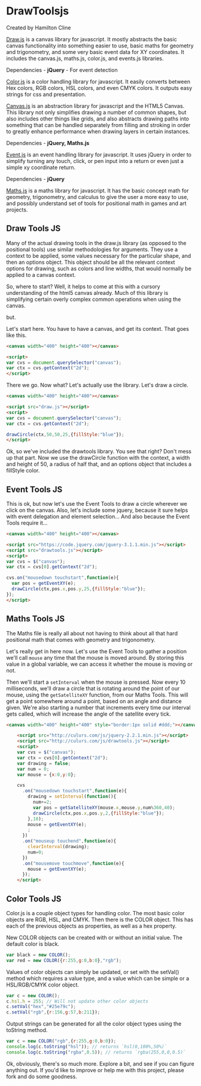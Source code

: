 # DrawToolsjs

Created by Hamilton Cline

[Draw.js](#user-content-draw-tools-js) is a canvas library for javascript. It mostly abstracts the basic canvas functionality into something easier to use, basic maths for geometry and trigonometry, and some very basic event data for XY coordinates. It includes the canvas.js, maths.js, color.js, and events.js libraries.  

Dependencies - **jQuery** - For event detection

[Color.js](#user-content-color-tools-js) is a color handling library for javascript. It easily converts between Hex colors, RGB colors, HSL colors, and even CMYK colors. It outputs easy strings for css and presentation.

[Canvas.js](#user-content-canvas-tools-js) is an abstraction library for javascript and the HTML5 Canvas. This library not only simplifies drawing a number of common shapes, but also includes other things like grids, and also abstracts drawing paths into something that can be handled separately from filling and stroking in order to greatly enhance performance when drawing layers in certain instances. 

Dependencies - **jQuery, Maths.js**

[Event.js](#user-content-event-tools-js) is an event handling library for javascript. It uses jQuery in order to simplify turning any touch, click, or pen input into a return or even just a simple xy coordinate return.   

Dependencies - **jQuery**

[Maths.js](#user-content-maths-tools-js) is a maths library for javascript. It has the basic concept math for geometry, trigonometry, and calculus to give the user a more easy to use, and possibly understand set of tools for positional math in games and art projects.


## Draw Tools JS
Many of the actual drawing tools in the draw.js library (as opposed to the positional tools) use similar methodologies for arguments. They use a context to be applied, some values necessary for the particular shape, and then an options object. This object should be all the relevant context options for drawing, such as colors and line widths, that would normally be applied to a canvas context.

So, where to start? Well, it helps to come at this with a cursory understanding of the html5 canvas already. Much of this library is simplifying certain overly complex common operations when using the canvas.

but.

Let's start here. You have to have a canvas, and get its context. That goes like this.

```html
<canvas width="400" height="400"></canvas>

<script>
var cvs = document.querySelector("canvas");
var ctx = cvs.getContext("2d");
</script>
```

There we go. Now what? Let's actually use the library. Let's draw a circle.


```html
<canvas width="400" height="400"></canvas>

<script src="draw.js"></script>
<script>
var cvs = document.querySelector("canvas");
var ctx = cvs.getContext("2d");

drawCircle(ctx,50,50,25,{fillStyle:"blue"});
</script>
```

Ok, so we've included the drawtools library. You see that right? Don't mess up that part. Now we use the drawCircle function with the context, a width and height of 50, a radius of half that, and an options object that includes a fillStyle color.


## Event Tools JS
This is ok, but now let's use the Event Tools to draw a circle wherever we click on the canvas. Also, let's include some jquery, because it sure helps with event delegation and element selection... And also because the Event Tools require it...

```html
<canvas width="400" height="400"></canvas>

<script src="https://code.jquery.com/jquery-3.1.1.min.js"></script>
<script src="drawtools.js"></script>
<script>
var cvs = $("canvas");
var ctx = cvs[0].getContext("2d");

cvs.on("mousedown touchstart",function(e){
  var pos = getEventXY(e);
  drawCircle(ctx,pos.x,pos.y,25,{fillStyle:"blue"});
});
</script>
```


## Maths Tools JS
The Maths file is really all about not having to think about all that hard positional math that comes with geometry and trigonometry.

Let's really get in here now. Let's use the Event Tools to gather a position we'll call `mouse` any time that the mouse is moved around. By storing this value in a global variable, we can access it whether the mouse is moving or not.

Then we'll start a `setInterval` when the mouse is pressed. Now every 10 milliseconds, we'll draw a circle that is rotating around the point of our mouse, using the `getSatelliteXY` function, from our Maths Tools. This will get a point somewhere around a point, based on an angle and distance given. We're also starting a number that increments every time our interval gets called, which will increase the angle of the satellite every tick.

```html
<canvas width="400" height="400" style="border:1px solid #ddd;"></canvas>

	<script src="http://culurs.com/js/jquery-2.2.1.min.js"></script>
	<script src="http://culurs.com/js/drawtools.js"></script>
	<script>
	var cvs = $("canvas");
	var ctx = cvs[0].getContext("2d");
	var drawing = false;
	var num = 0;
	var mouse = {x:0,y:0};

	cvs
	  .on("mousedown touchstart",function(e){
	    drawing = setInterval(function(){
	      num+=2;
	      var pos = getSatelliteXY(mouse.x,mouse.y,num%360,40);
	      drawCircle(ctx,pos.x,pos.y,2,{fillStyle:"blue"});
	    },10);
	    mouse = getEventXY(e);
	    ;
	  })
	  .on("mouseup touchend",function(e){
	    clearInterval(drawing);
	    num=0;
	  })
	  .on("mousemove touchmove",function(e){
	    mouse = getEventXY(e);
	  });
	</script>
```

## Color Tools JS

Color.js is a couple object types for handling color. The most basic color objects are RGB, HSL, and CMYK. Then there is the COLOR object. This has each of the previous objects as properties, as well as a hex property.

New COLOR objects can be created with or without an initial value. The default color is black.

```javascript
var black = new COLOR();
var red = new COLOR({r:255,g:0,b:0},"rgb");
```

Values of color objects can simply be updated, or set with the setVal() method which requires a value type, and a value which can be simple or a HSL/RGB/CMYK color object.

```javascript
var c = new COLOR();
c.hsl.h = 255; // Will not update other color objects
c.setVal("hex","#25e79c");
c.setVal("rgb",{r:156,g:57,b:211});
```

Output strings can be generated for all the color object types using the toString method.

```javascript
var c = new COLOR("rgb",{r:255,g:0,b:0});
console.log(c.toString("hsl")); // returns `hsl(0,100%,50%)`
console.log(c.toString("rgba",0.5)); // returns `rgba(255,0,0,0.5)`
```




Ok, obviously, there's so much more. Explore a bit, and see if you can figure anything out. If you'd like to improve or help me with this project, please fork and do some goodness.


